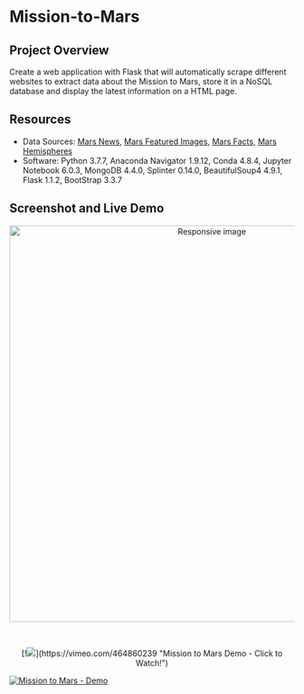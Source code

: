 # Mission-to-Mars

## Project Overview
Create a web application with Flask that will automatically scrape different websites to extract data about the Mission to Mars, store it in a NoSQL database and display the latest information on a HTML page.

## Resources
- Data Sources: [Mars News](https://mars.nasa.gov/news/), [Mars Featured Images](https://www.jpl.nasa.gov/spaceimages/?search=&category=Mars), [Mars Facts](http://space-facts.com/mars/), [Mars Hemispheres](https://astrogeology.usgs.gov/search/results?q=hemisphere+enhanced&k1=target&v1=Mars)
- Software: Python 3.7.7, Anaconda Navigator 1.9.12, Conda 4.8.4, Jupyter Notebook 6.0.3, MongoDB 4.4.0, Splinter 0.14.0, BeautifulSoup4 4.9.1, Flask 1.1.2, BootStrap 3.3.7

## Screenshot and Live Demo

<p align="center">
    <img src="https://user-images.githubusercontent.com/68669675/95029070-2364ad80-066b-11eb-9f46-384daba73bc2.png" class="img-responsive" alt="Responsive image" width=700px height=auto>
</p>
<br>
<p align="center">
    [!<img src="https://user-images.githubusercontent.com/68669675/95037786-c3353200-0691-11eb-9be5-c5e6ca263791.png">](https://vimeo.com/464860239 "Mission to Mars Demo - Click to Watch!")
</p>

[![Mission to Mars - Demo](https://user-images.githubusercontent.com/68669675/95037786-c3353200-0691-11eb-9be5-c5e6ca263791.png)](https://vimeo.com/464860239 "Mission to Mars Demo - Click to Watch!")

